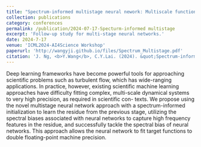 ```yaml
---
title: "Spectrum-informed multistage neural nework: Multiscale function approximator of machine precision"
collection: publications
category: conferences
permalink: /publication/2024-07-17-Specturm-informed multistage
excerpt: 'Follow-up study for multi-stage neural networks.'
date: 2024-7-17
venue: 'ICML2024-AI4Science Workshop'
paperurl: 'http://wangyji.github.io/files/Spectrum_Multistage.pdf'
citation: 'J. Ng, <b>Y.Wang</b>, C.Y.Lai. (2024). &quot;Spectrum-informed multistage neural nework: Multiscale function approximator of machine precision.&quot; <i>ICML2024-AI4Science Workshop</i>.'
---
```


Deep learning frameworks have become powerful tools for approaching scientific problems such as turbulent flow, which has wide-ranging applications. In practice, however, existing scientific machine learning approaches have difficulty fitting complex, multi-scale dynamical systems to very high precision, as required in scientific con- texts. We propose using the novel multistage neural network approach with a spectrum-informed initialization to learn the residue from the previous stage, utilizing the spectral biases associated with neural networks to capture high frequency features in the residue, and successfully tackle the spectral bias of neural networks. This approach allows the neural network to fit target functions to double floating-point machine precision.

